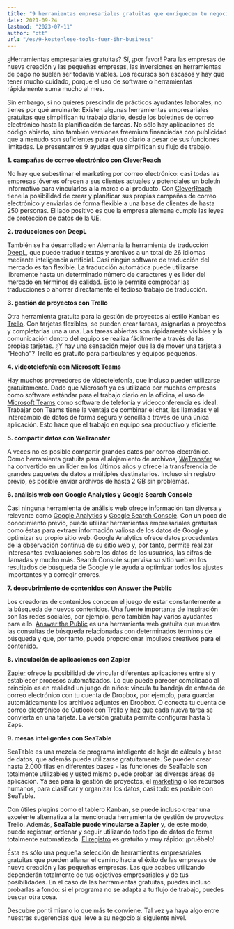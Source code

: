 ```yaml
---
title: "9 herramientas empresariales gratuitas que enriquecen tu negocio al instante - SeaTable"
date: 2021-09-24
lastmod: "2023-07-11"
author: "ott"
url: "/es/9-kostenlose-tools-fuer-ihr-business"
---
```


¿Herramientas empresariales gratuitas? Sí, ¡por favor! Para las empresas de nueva creación y las pequeñas empresas, las inversiones en herramientas de pago no suelen ser todavía viables. Los recursos son escasos y hay que tener mucho cuidado, porque el uso de software o herramientas rápidamente suma mucho al mes.

Sin embargo, si no quieres prescindir de prácticos ayudantes laborales, no tienes por qué arruinarte: Existen algunas herramientas empresariales gratuitas que simplifican tu trabajo diario, desde los boletines de correo electrónico hasta la planificación de tareas. No sólo hay aplicaciones de código abierto, sino también versiones freemium financiadas con publicidad que a menudo son suficientes para el uso diario a pesar de sus funciones limitadas. Le presentamos 9 ayudas que simplifican su flujo de trabajo.

**1\. campañas de correo electrónico con CleverReach**

No hay que subestimar el marketing por correo electrónico: casi todas las empresas jóvenes ofrecen a sus clientes actuales y potenciales un boletín informativo para vincularlos a la marca o al producto. Con [CleverReach](https://www.cleverreach.com/de/) tiene la posibilidad de crear y planificar sus propias campañas de correo electrónico y enviarlas de forma flexible a una base de clientes de hasta 250 personas. El lado positivo es que la empresa alemana cumple las leyes de protección de datos de la UE.

**2\. traducciones con DeepL**

También se ha desarrollado en Alemania la herramienta de traducción [DeepL](https://www.deepl.com/de/home), que puede traducir textos y archivos a un total de 26 idiomas mediante inteligencia artificial. Casi ningún software de traducción del mercado es tan flexible. La traducción automática puede utilizarse libremente hasta un determinado número de caracteres y es líder del mercado en términos de calidad. Esto le permite comprobar las traducciones o ahorrar directamente el tedioso trabajo de traducción.

**3\. gestión de proyectos con Trello**

Otra herramienta gratuita para la gestión de proyectos al estilo Kanban es [Trello](https://trello.com/home). Con tarjetas flexibles, se pueden crear tareas, asignarlas a proyectos y completarlas una a una. Las tareas abiertas son rápidamente visibles y la comunicación dentro del equipo se realiza fácilmente a través de las propias tarjetas. ¿Y hay una sensación mejor que la de mover una tarjeta a "Hecho"? Trello es gratuito para particulares y equipos pequeños.

**4\. videotelefonía con Microsoft Teams**

Hay muchos proveedores de videotelefonía, que incluso pueden utilizarse gratuitamente. Dado que Microsoft ya es utilizado por muchas empresas como software estándar para el trabajo diario en la oficina, el uso de [Microsoft Teams](https://www.microsoft.com/de-de/microsoft-teams/free) como software de telefonía y videoconferencia es ideal. Trabajar con Teams tiene la ventaja de combinar el chat, las llamadas y el intercambio de datos de forma segura y sencilla a través de una única aplicación. Esto hace que el trabajo en equipo sea productivo y eficiente.

**5\. compartir datos con WeTransfer**

A veces no es posible compartir grandes datos por correo electrónico. Como herramienta gratuita para el alojamiento de archivos, [WeTransfer](https://wetransfer.com/) se ha convertido en un líder en los últimos años y ofrece la transferencia de grandes paquetes de datos a múltiples destinatarios. Incluso sin registro previo, es posible enviar archivos de hasta 2 GB sin problemas.

**6\. análisis web con Google Analytics y Google Search Console**

Casi ninguna herramienta de análisis web ofrece información tan diversa y relevante como [Google Analytics](https://analytics.google.com/analytics/web/) y [Google Search Console](https://search.google.com/search-console/). Con un poco de conocimiento previo, puede utilizar herramientas empresariales gratuitas como éstas para extraer información valiosa de los datos de Google y optimizar su propio sitio web. Google Analytics ofrece datos procedentes de la observación continua de su sitio web y, por tanto, permite realizar interesantes evaluaciones sobre los datos de los usuarios, las cifras de llamadas y mucho más. Search Console supervisa su sitio web en los resultados de búsqueda de Google y le ayuda a optimizar todos los ajustes importantes y a corregir errores.

**7\. descubrimiento de contenidos con Answer the Public**

Los creadores de contenidos conocen el juego de estar constantemente a la búsqueda de nuevos contenidos. Una fuente importante de inspiración son las redes sociales, por ejemplo, pero también hay varios ayudantes para ello. [Answer the Public](https://answerthepublic.com/) es una herramienta web gratuita que muestra las consultas de búsqueda relacionadas con determinados términos de búsqueda y que, por tanto, puede proporcionar impulsos creativos para el contenido.

**8\. vinculación de aplicaciones con Zapier**

[Zapier](https://zapier.com/) ofrece la posibilidad de vincular diferentes aplicaciones entre sí y establecer procesos automatizados. Lo que puede parecer complicado al principio es en realidad un juego de niños: vincula tu bandeja de entrada de correo electrónico con tu cuenta de Dropbox, por ejemplo, para guardar automáticamente los archivos adjuntos en Dropbox. O conecta tu cuenta de correo electrónico de Outlook con Trello y haz que cada nueva tarea se convierta en una tarjeta. La versión gratuita permite configurar hasta 5 Zaps.

**9\. mesas inteligentes con SeaTable**

SeaTable es una mezcla de programa inteligente de hoja de cálculo y base de datos, que además puede utilizarse gratuitamente. Se pueden crear hasta 2.000 filas en diferentes bases - las funciones de SeaTable son totalmente utilizables y usted mismo puede probar las diversas áreas de aplicación. Ya sea para la gestión de proyectos, el [marketing](/es/marketing/) o los recursos humanos, para clasificar y organizar los datos, casi todo es posible con SeaTable.

Con útiles plugins como el tablero Kanban, se puede incluso crear una excelente alternativa a la mencionada herramienta de gestión de proyectos Trello. Además, **SeaTable puede vincularse a Zapier** y, de este modo, puede registrar, ordenar y seguir utilizando todo tipo de datos de forma totalmente automatizada. [El registro](https://seatable.io/es/registrierung/) es gratuito y muy rápido: ¡pruébelo!

Ésta es sólo una pequeña selección de herramientas empresariales gratuitas que pueden allanar el camino hacia el éxito de las empresas de nueva creación y las pequeñas empresas. Las que acabes utilizando dependerán totalmente de tus objetivos empresariales y de tus posibilidades. En el caso de las herramientas gratuitas, puedes incluso probarlas a fondo: si el programa no se adapta a tu flujo de trabajo, puedes buscar otra cosa.

Descubre por ti mismo lo que más te conviene. Tal vez ya haya algo entre nuestras sugerencias que lleve a su negocio al siguiente nivel.
